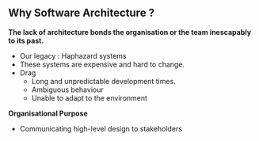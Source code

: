 
## Why Software Architecture ? 

**The lack of architecture bonds the organisation or the team inescapably to its past.**
-	Our legacy : Haphazard systems
-	These systems are expensive and hard to change.
-	Drag 
	-	Long and unpredictable development times. 
	-	Ambiguous behaviour 
	-	Unable to adapt to the environment

**Organisational Purpose**
- Communicating high-level design to stakeholders 


<!--stackedit_data:
eyJoaXN0b3J5IjpbLTQ4NzgzODAyNSw0OTc4MTg4MTBdfQ==
-->